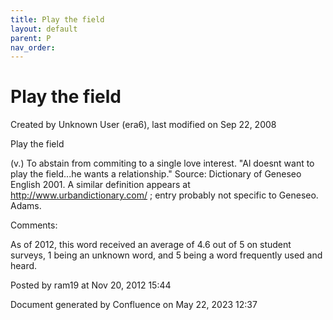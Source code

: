 ```yaml
---
title: Play the field
layout: default
parent: P
nav_order:
---
```


# Play the field

Created by  Unknown User (era6), last modified on Sep 22, 2008

Play the field

(v.) To abstain from commiting to a single love interest. &quot;Al doesnt want to play the field...he wants a relationship.&quot; Source: Dictionary of Geneseo English 2001. A similar definition appears at http://www.urbandictionary.com/ ; entry probably not specific to Geneseo. Adams.

Comments:

As of 2012, this word received an average of 4.6 out of 5 on student surveys, 1 being an unknown word, and 5 being a word frequently used and heard.

Posted by ram19 at Nov 20, 2012 15:44

Document generated by Confluence on May 22, 2023 12:37



